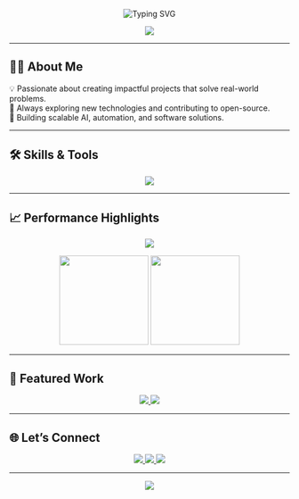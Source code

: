 <!-- Typing Animation Header -->
<p align="center">
  <img src="https://readme-typing-svg.demolab.com?font=Fira+Code&size=30&duration=3000&pause=500&color=0EF7FF&center=true&vCenter=true&width=600&lines=Hi%2C+I'm+Dhruv+Rana;Freelance+Software+Developer;Building+Problem+Solving+Software;Future+Google+Engineer" alt="Typing SVG" />
</p>

<!-- Sleek Gradient Banner -->
<p align="center">
  <img src="https://capsule-render.vercel.app/api?type=waving&height=150&color=0:FF6B6B,50:FDC830,100:F37335&text=Welcome%20to%20My%20World&fontColor=ffffff&fontAlign=50&fontSize=30&desc=Code%20%7C%20Design%20%7C%20Innovation&descAlign=50&descAlignY=70" />
</p>

---

## 👨‍💻 About Me
💡 Passionate about creating impactful projects that solve real-world problems.  
🌱 Always exploring new technologies and contributing to open-source.  
🚀 Building scalable AI, automation, and software solutions. 
  
---

## 🛠️ Skills & Tools
<p align="center">
  <img src="https://skillicons.dev/icons?i=python,typescript,html,css,java,docker,react,nodejs,mongodb" />
</p>

---
## 📈 Performance Highlights
<p align="center">
  <img src="https://github-readme-activity-graph.vercel.app/graph?username=DhruvRanna&bg_color=0d1117&color=ff6b6b&line=f37335&point=facc15&area=true&hide_border=true" />
</p>

<p align="center">
  <img src="https://github-readme-stats.vercel.app/api?username=DhruvRanna&show_icons=true&theme=tokyonight&hide_border=true&bg_color=0d1117&title_color=ff6b6b&icon_color=facc15" height="160"/>
  <img src="https://streak-stats.demolab.com?user=DhruvRanna&theme=tokyonight&hide_border=true&background=0d1117" height="160"/>
</p>

---

## 🚀 Featured Work
<p align="center">
  <a href="https://github.com/yourusername/project1">
    <img src="https://github-readme-stats.vercel.app/api/pin/?username=DhruvRanna&repo=project1&theme=tokyonight&bg_color=0d1117&hide_border=true" />
  </a>
  <a href="https://github.com/yourusername/project2">
    <img src="https://github-readme-stats.vercel.app/api/pin/?username=DhruvRanna&repo=project2&theme=tokyonight&bg_color=0d1117&hide_border=true" />
  </a>
</p>

---

## 🌐 Let’s Connect
<p align="center">
  <a href="https://www.instagram.com/_yrrdhruv">
    <img src="https://img.shields.io/badge/Instagram-ff0050?style=for-the-badge&logo=instagram&logoColor=white" />
  </a>
  <a href="https://www.linkedin.com/in/rana-dhruv">
    <img src="https://img.shields.io/badge/LinkedIn-0A66C2?style=for-the-badge&logo=linkedin&logoColor=white" />
  </a>
  <a href="https://x.com/Dhruvrana03">
    <img src="https://img.shields.io/badge/Twitter-000000?style=for-the-badge&logo=x&logoColor=white" />
  </a>
</p>

---

<p align="center">
  <img src="https://capsule-render.vercel.app/api?type=waving&height=80&color=0:FF6B6B,50:FDC830,100:F37335&section=footer" />
</p>
